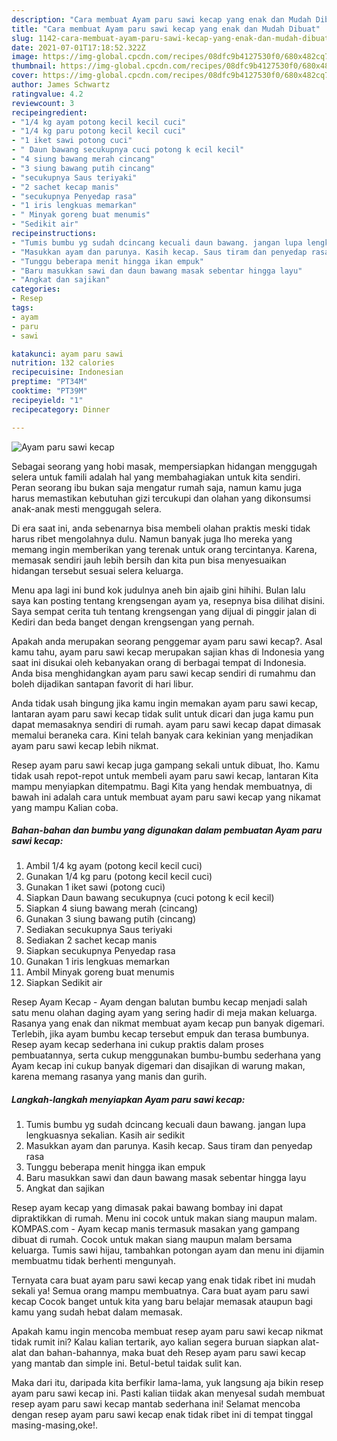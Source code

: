 ```yaml
---
description: "Cara membuat Ayam paru sawi kecap yang enak dan Mudah Dibuat"
title: "Cara membuat Ayam paru sawi kecap yang enak dan Mudah Dibuat"
slug: 1142-cara-membuat-ayam-paru-sawi-kecap-yang-enak-dan-mudah-dibuat
date: 2021-07-01T17:18:52.322Z
image: https://img-global.cpcdn.com/recipes/08dfc9b4127530f0/680x482cq70/ayam-paru-sawi-kecap-foto-resep-utama.jpg
thumbnail: https://img-global.cpcdn.com/recipes/08dfc9b4127530f0/680x482cq70/ayam-paru-sawi-kecap-foto-resep-utama.jpg
cover: https://img-global.cpcdn.com/recipes/08dfc9b4127530f0/680x482cq70/ayam-paru-sawi-kecap-foto-resep-utama.jpg
author: James Schwartz
ratingvalue: 4.2
reviewcount: 3
recipeingredient:
- "1/4 kg ayam potong kecil kecil cuci"
- "1/4 kg paru potong kecil kecil cuci"
- "1 iket sawi potong cuci"
- " Daun bawang secukupnya cuci potong k ecil kecil"
- "4 siung bawang merah cincang"
- "3 siung bawang putih cincang"
- "secukupnya Saus teriyaki"
- "2 sachet kecap manis"
- "secukupnya Penyedap rasa"
- "1 iris lengkuas memarkan"
- " Minyak goreng buat menumis"
- "Sedikit air"
recipeinstructions:
- "Tumis bumbu yg sudah dcincang kecuali daun bawang. jangan lupa lengkuasnya sekalian. Kasih air sedikit"
- "Masukkan ayam dan parunya. Kasih kecap. Saus tiram dan penyedap rasa"
- "Tunggu beberapa menit hingga ikan empuk"
- "Baru masukkan sawi dan daun bawang masak sebentar hingga layu"
- "Angkat dan sajikan"
categories:
- Resep
tags:
- ayam
- paru
- sawi

katakunci: ayam paru sawi 
nutrition: 132 calories
recipecuisine: Indonesian
preptime: "PT34M"
cooktime: "PT39M"
recipeyield: "1"
recipecategory: Dinner

---
```



![Ayam paru sawi kecap](https://img-global.cpcdn.com/recipes/08dfc9b4127530f0/680x482cq70/ayam-paru-sawi-kecap-foto-resep-utama.jpg)

Sebagai seorang yang hobi masak, mempersiapkan hidangan menggugah selera untuk famili adalah hal yang membahagiakan untuk kita sendiri. Peran seorang ibu bukan saja mengatur rumah saja, namun kamu juga harus memastikan kebutuhan gizi tercukupi dan olahan yang dikonsumsi anak-anak mesti menggugah selera.

Di era  saat ini, anda sebenarnya bisa membeli olahan praktis meski tidak harus ribet mengolahnya dulu. Namun banyak juga lho mereka yang memang ingin memberikan yang terenak untuk orang tercintanya. Karena, memasak sendiri jauh lebih bersih dan kita pun bisa menyesuaikan hidangan tersebut sesuai selera keluarga. 

Menu apa lagi ini bund kok judulnya aneh bin ajaib gini hihihi. Bulan lalu saya kan posting tentang krengsengan ayam ya, resepnya bisa dilihat disini. Saya sempat cerita tuh tentang krengsengan yang dijual di pinggir jalan di Kediri dan beda banget dengan krengsengan yang pernah.

Apakah anda merupakan seorang penggemar ayam paru sawi kecap?. Asal kamu tahu, ayam paru sawi kecap merupakan sajian khas di Indonesia yang saat ini disukai oleh kebanyakan orang di berbagai tempat di Indonesia. Anda bisa menghidangkan ayam paru sawi kecap sendiri di rumahmu dan boleh dijadikan santapan favorit di hari libur.

Anda tidak usah bingung jika kamu ingin memakan ayam paru sawi kecap, lantaran ayam paru sawi kecap tidak sulit untuk dicari dan juga kamu pun dapat memasaknya sendiri di rumah. ayam paru sawi kecap dapat dimasak memalui beraneka cara. Kini telah banyak cara kekinian yang menjadikan ayam paru sawi kecap lebih nikmat.

Resep ayam paru sawi kecap juga gampang sekali untuk dibuat, lho. Kamu tidak usah repot-repot untuk membeli ayam paru sawi kecap, lantaran Kita mampu menyiapkan ditempatmu. Bagi Kita yang hendak membuatnya, di bawah ini adalah cara untuk membuat ayam paru sawi kecap yang nikamat yang mampu Kalian coba.

<!--inarticleads1-->

##### Bahan-bahan dan bumbu yang digunakan dalam pembuatan Ayam paru sawi kecap:

1. Ambil 1/4 kg ayam (potong kecil kecil cuci)
1. Gunakan 1/4 kg paru (potong kecil kecil cuci)
1. Gunakan 1 iket sawi (potong cuci)
1. Siapkan  Daun bawang secukupnya (cuci potong k ecil kecil)
1. Siapkan 4 siung bawang merah (cincang)
1. Gunakan 3 siung bawang putih (cincang)
1. Sediakan secukupnya Saus teriyaki
1. Sediakan 2 sachet kecap manis
1. Siapkan secukupnya Penyedap rasa
1. Gunakan 1 iris lengkuas memarkan
1. Ambil  Minyak goreng buat menumis
1. Siapkan Sedikit air


Resep Ayam Kecap - Ayam dengan balutan bumbu kecap menjadi salah satu menu olahan daging ayam yang sering hadir di meja makan keluarga. Rasanya yang enak dan nikmat membuat ayam kecap pun banyak digemari. Terlebih, jika ayam bumbu kecap tersebut empuk dan terasa bumbunya. Resep ayam kecap sederhana ini cukup praktis dalam proses pembuatannya, serta cukup menggunakan bumbu-bumbu sederhana yang Ayam kecap ini cukup banyak digemari dan disajikan di warung makan, karena memang rasanya yang manis dan gurih. 

<!--inarticleads2-->

##### Langkah-langkah menyiapkan Ayam paru sawi kecap:

1. Tumis bumbu yg sudah dcincang kecuali daun bawang. jangan lupa lengkuasnya sekalian. Kasih air sedikit
1. Masukkan ayam dan parunya. Kasih kecap. Saus tiram dan penyedap rasa
1. Tunggu beberapa menit hingga ikan empuk
1. Baru masukkan sawi dan daun bawang masak sebentar hingga layu
1. Angkat dan sajikan


Resep ayam kecap yang dimasak pakai bawang bombay ini dapat dipraktikkan di rumah. Menu ini cocok untuk makan siang maupun malam. KOMPAS.com - Ayam kecap manis termasuk masakan yang gampang dibuat di rumah. Cocok untuk makan siang maupun malam bersama keluarga. Tumis sawi hijau, tambahkan potongan ayam dan menu ini dijamin membuatmu tidak berhenti mengunyah. 

Ternyata cara buat ayam paru sawi kecap yang enak tidak ribet ini mudah sekali ya! Semua orang mampu membuatnya. Cara buat ayam paru sawi kecap Cocok banget untuk kita yang baru belajar memasak ataupun bagi kamu yang sudah hebat dalam memasak.

Apakah kamu ingin mencoba membuat resep ayam paru sawi kecap nikmat tidak rumit ini? Kalau kalian tertarik, ayo kalian segera buruan siapkan alat-alat dan bahan-bahannya, maka buat deh Resep ayam paru sawi kecap yang mantab dan simple ini. Betul-betul taidak sulit kan. 

Maka dari itu, daripada kita berfikir lama-lama, yuk langsung aja bikin resep ayam paru sawi kecap ini. Pasti kalian tiidak akan menyesal sudah membuat resep ayam paru sawi kecap mantab sederhana ini! Selamat mencoba dengan resep ayam paru sawi kecap enak tidak ribet ini di tempat tinggal masing-masing,oke!.

